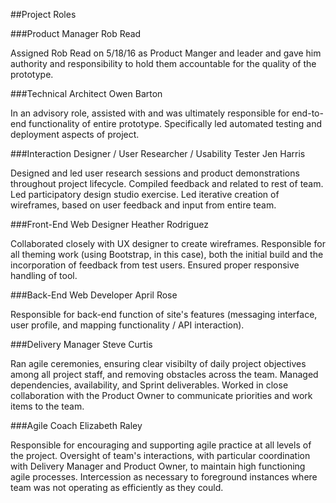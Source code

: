 ##Project Roles

###Product Manager
Rob Read

Assigned Rob Read on 5/18/16 as Product Manger and leader and gave him authority and responsibility to hold them accountable for the quality of the prototype.

###Technical Architect
Owen Barton

In an advisory role, assisted with and was ultimately responsible for end-to-end functionality of entire prototype. Specifically led automated testing and deployment aspects of project.  

###Interaction Designer / User Researcher / Usability Tester
Jen Harris 

Designed and led user research sessions and product demonstrations throughout project lifecycle. Compiled feedback and related to rest of team. Led participatory design studio exercise. Led iterative creation of wireframes, based on user feedback and input from entire team.

###Front-End Web Designer 
Heather Rodriguez

Collaborated closely with UX designer to create wireframes. Responsible for all theming work (using Bootstrap, in this case), both the initial build and the incorporation of feedback from test users. Ensured proper responsive handling of tool. 

###Back-End Web Developer
April Rose

Responsible for back-end function of site's features (messaging interface, user profile, and mapping functionality / API interaction). 

###Delivery Manager 
Steve Curtis 

Ran agile ceremonies, ensuring clear visibilty of daily project objectives among all project staff, and removing obstacles across the team. Managed dependencies, availability, and Sprint deliverables. Worked in close collaboration with the Product Owner to communicate priorities and work items to the team.

###Agile Coach 
Elizabeth Raley 

Responsible for encouraging and supporting agile practice at all levels of the project. Oversight of team's interactions, with particular coordination with Delivery Manager and Product Owner, to maintain high functioning agile processes. Intercession as necessary to foreground instances where team was not operating as efficiently as they could.  
